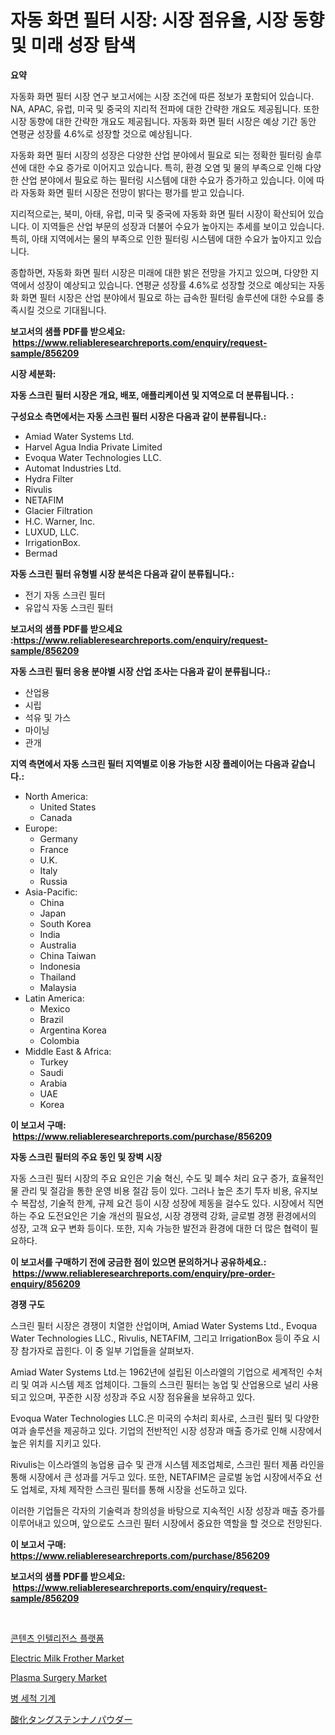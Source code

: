 <p><h1>자동 화면 필터 시장: 시장 점유율, 시장 동향 및 미래 성장 탐색</h1></p><p><strong>요약</strong></p>
<p><p>자동화 화면 필터 시장 연구 보고서에는 시장 조건에 따른 정보가 포함되어 있습니다. NA, APAC, 유럽, 미국 및 중국의 지리적 전파에 대한 간략한 개요도 제공됩니다. 또한 시장 동향에 대한 간략한 개요도 제공됩니다. 자동화 화면 필터 시장은 예상 기간 동안 연평균 성장률 4.6%로 성장할 것으로 예상됩니다.</p><p>자동화 화면 필터 시장의 성장은 다양한 산업 분야에서 필요로 되는 정확한 필터링 솔루션에 대한 수요 증가로 이어지고 있습니다. 특히, 환경 오염 및 물의 부족으로 인해 다양한 산업 분야에서 필요로 하는 필터링 시스템에 대한 수요가 증가하고 있습니다. 이에 따라 자동화 화면 필터 시장은 전망이 밝다는 평가를 받고 있습니다.</p><p>지리적으로는, 북미, 아태, 유럽, 미국 및 중국에 자동화 화면 필터 시장이 확산되어 있습니다. 이 지역들은 산업 부문의 성장과 더불어 수요가 높아지는 추세를 보이고 있습니다. 특히, 아태 지역에서는 물의 부족으로 인한 필터링 시스템에 대한 수요가 높아지고 있습니다.</p><p>종합하면, 자동화 화면 필터 시장은 미래에 대한 밝은 전망을 가지고 있으며, 다양한 지역에서 성장이 예상되고 있습니다. 연평균 성장률 4.6%로 성장할 것으로 예상되는 자동화 화면 필터 시장은 산업 분야에서 필요로 하는 급속한 필터링 솔루션에 대한 수요를 충족시킬 것으로 기대됩니다.</p></p>
<p><strong>보고서의 샘플 PDF를 받으세요: &nbsp;<a href="https://www.reliableresearchreports.com/enquiry/request-sample/856209">https://www.reliableresearchreports.com/enquiry/request-sample/856209</a></strong></p>
<p><strong>시장 세분화:</strong></p>
<p><strong> 자동 스크린 필터 시장은 개요, 배포, 애플리케이션 및 지역으로 더 분류됩니다. :</strong></p>
<p><strong>구성요소 측면에서는 자동 스크린 필터 시장은 다음과 같이 분류됩니다.:</strong></p>
<p><ul><li>Amiad Water Systems Ltd.</li><li>Harvel Agua India Private Limited</li><li>Evoqua Water Technologies LLC.</li><li>Automat Industries Ltd.</li><li>Hydra Filter</li><li>Rivulis</li><li>NETAFIM</li><li>Glacier Filtration</li><li>H.C. Warner, Inc.</li><li>LUXUD, LLC.</li><li>IrrigationBox.</li><li>Bermad</li></ul></p>
<p><strong> 자동 스크린 필터 유형별 시장 분석은 다음과 같이 분류됩니다.:</strong></p>
<p><ul><li>전기 자동 스크린 필터</li><li>유압식 자동 스크린 필터</li></ul></p>
<p><strong>보고서의 샘플 PDF를 받으세요 :<a href="https://www.reliableresearchreports.com/enquiry/request-sample/856209">https://www.reliableresearchreports.com/enquiry/request-sample/856209</a></strong></p>
<p><strong> 자동 스크린 필터 응용 분야별 시장 산업 조사는 다음과 같이 분류됩니다.:</strong></p>
<p><ul><li>산업용</li><li>시립</li><li>석유 및 가스</li><li>마이닝</li><li>관개</li></ul></p>
<p><strong>지역 측면에서 자동 스크린 필터 지역별로 이용 가능한 시장 플레이어는 다음과 같습니다.:</strong></p>
<p><ul>
    <li>
        North America:
        <ul>
            <li>United States</li>
            <li>Canada</li>
        </ul>
    </li>
    <li>
        Europe:
        <ul>
            <li>Germany</li>
            <li>France</li>
            <li>U.K.</li>
            <li>Italy</li>
            <li>Russia</li>
        </ul>
    </li>
    <li>
        Asia-Pacific:
        <ul>
            <li>China</li>
            <li>Japan</li>
            <li>South Korea</li>
            <li>India</li>
            <li>Australia</li>
            <li>China Taiwan</li>
            <li>Indonesia</li>
            <li>Thailand</li>
            <li>Malaysia</li>
        </ul>
    </li>
    <li>
        Latin America:
        <ul>
            <li>Mexico</li>
            <li>Brazil</li>
            <li>Argentina Korea</li>
            <li>Colombia</li>
        </ul>
    </li>
    <li>
        Middle East & Africa:
        <ul>
            <li>Turkey</li>
            <li>Saudi</li>
            <li>Arabia</li>
            <li>UAE</li>
            <li>Korea</li>
        </ul>
    </li>
    </ul></p>
<p><strong>이 보고서 구매: &nbsp;<a href="https://www.reliableresearchreports.com/purchase/856209">https://www.reliableresearchreports.com/purchase/856209</a></strong></p>
<p><strong>자동 스크린 필터의 주요 동인 및 장벽 시장</strong></p>
<p><p>자동 스크린 필터 시장의 주요 요인은 기술 혁신, 수도 및 폐수 처리 요구 증가, 효율적인 물 관리 및 절감을 통한 운영 비용 절감 등이 있다. 그러나 높은 초기 투자 비용, 유지보수 복잡성, 기술적 한계, 규제 요건 등이 시장 성장에 제동을 걸수도 있다. 시장에서 직면하는 주요 도전요인은 기술 개선의 필요성, 시장 경쟁력 강화, 글로벌 경쟁 환경에서의 성장, 고객 요구 변화 등이다. 또한, 지속 가능한 발전과 환경에 대한 더 많은 협력이 필요하다.</p></p>
<p><strong>이 보고서를 구매하기 전에 궁금한 점이 있으면 문의하거나 공유하세요.: &nbsp;<a href="https://www.reliableresearchreports.com/enquiry/pre-order-enquiry/856209">https://www.reliableresearchreports.com/enquiry/pre-order-enquiry/856209</a></strong></p>
<p><strong>경쟁 구도</strong></p>
<p><p>스크린 필터 시장은 경쟁이 치열한 산업이며, Amiad Water Systems Ltd., Evoqua Water Technologies LLC., Rivulis, NETAFIM, 그리고 IrrigationBox 등이 주요 시장 참가자로 꼽힌다. 이 중 일부 기업들을 살펴보자.</p><p>Amiad Water Systems Ltd.는 1962년에 설립된 이스라엘의 기업으로 세계적인 수처리 및 여과 시스템 제조 업체이다. 그들의 스크린 필터는 농업 및 산업용으로 널리 사용되고 있으며, 꾸준한 시장 성장과 주요 시장 점유율을 보유하고 있다.</p><p>Evoqua Water Technologies LLC.은 미국의 수처리 회사로, 스크린 필터 및 다양한 여과 솔루션을 제공하고 있다. 기업의 전반적인 시장 성장과 매출 증가로 인해 시장에서 높은 위치를 지키고 있다.</p><p>Rivulis는 이스라엘의 농업용 급수 및 관개 시스템 제조업체로, 스크린 필터 제품 라인을 통해 시장에서 큰 성과를 거두고 있다. 또한, NETAFIM은 글로벌 농업 시장에서주요 선도 업체로, 자체 제작한 스크린 필터를 통해 시장을 선도하고 있다.</p><p>이러한 기업들은 각자의 기술력과 창의성을 바탕으로 지속적인 시장 성장과 매출 증가를 이루어내고 있으며, 앞으로도 스크린 필터 시장에서 중요한 역할을 할 것으로 전망된다.</p></p>
<p><strong>이 보고서 구매: &nbsp; <a href="https://www.reliableresearchreports.com/purchase/856209">https://www.reliableresearchreports.com/purchase/856209</a></strong></p>
<p><strong>보고서의 샘플 PDF를 받으세요: &nbsp;<a href="https://www.reliableresearchreports.com/enquiry/request-sample/856209">https://www.reliableresearchreports.com/enquiry/request-sample/856209</a></strong><strong></strong></p>
<p>&nbsp;</p>
<p><p><a href="https://medium.com/@vlcostes/%EC%BB%A8%ED%85%90%EC%B8%A0-%EC%A7%80%EB%8A%A5%ED%98%95-%ED%94%8C%EB%9E%AB%ED%8F%BC-%EC%8B%9C%EC%9E%A5-%EA%B7%9C%EB%AA%A8-%EC%8B%9C%EC%9E%A5-%EC%A0%84%EB%A7%9D-%EB%B0%8F-%EC%8B%9C%EC%9E%A5-%EC%98%88%EC%B8%A1-2024%EB%85%84%EB%B6%80%ED%84%B0-2031%EB%85%84%EA%B9%8C%EC%A7%80-46b3926d3474">콘텐츠 인텔리전스 플랫폼</a></p><p><a href="https://github.com/gulaimolin/Market-Research-Report-List-3/blob/main/electric-milk-frother-market.md">Electric Milk Frother Market</a></p><p><a href="https://issuu.com/reportprime-2/docs/plasma-surgery-market-size-2030.pptx">Plasma Surgery Market</a></p><p><a href="https://medium.com/@lioneljeyrde454564576/%EB%B3%91-%EC%84%B8%EC%B2%99-%EA%B8%B0%EA%B3%84-%EC%8B%9C%EC%9E%A5-%EA%B7%9C%EB%AA%A8-%EB%B0%8F-%EC%8B%9C%EC%9E%A5-%EB%8F%99%ED%96%A5-%EC%99%84%EB%B2%BD%ED%95%9C-%EC%82%B0%EC%97%85-%EA%B0%9C%EC%9A%94-2024%EB%85%84%EB%B6%80%ED%84%B0-2031%EB%85%84%EA%B9%8C%EC%A7%80-6f2efbd9fa96">병 세척 기계</a></p><p><a href="https://github.com/oqxogxyvqe90775/Market-Research-Report-List-1/blob/main/84804602704.md">酸化タングステンナノパウダー</a></p></p>